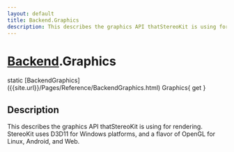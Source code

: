 ```yaml
---
layout: default
title: Backend.Graphics
description: This describes the graphics API thatStereoKit is using for rendering. StereoKit uses D3D11 for Windows platforms, and a flavor of OpenGL for Linux, Android, and Web.
---
```

# [Backend]({{site.url}}/Pages/Reference/Backend.html).Graphics

<div class='signature' markdown='1'>
static [BackendGraphics]({{site.url}}/Pages/Reference/BackendGraphics.html) Graphics{ get }
</div>

## Description
This describes the graphics API thatStereoKit is using for
rendering. StereoKit uses D3D11 for Windows platforms, and a flavor
of OpenGL for Linux, Android, and Web.

